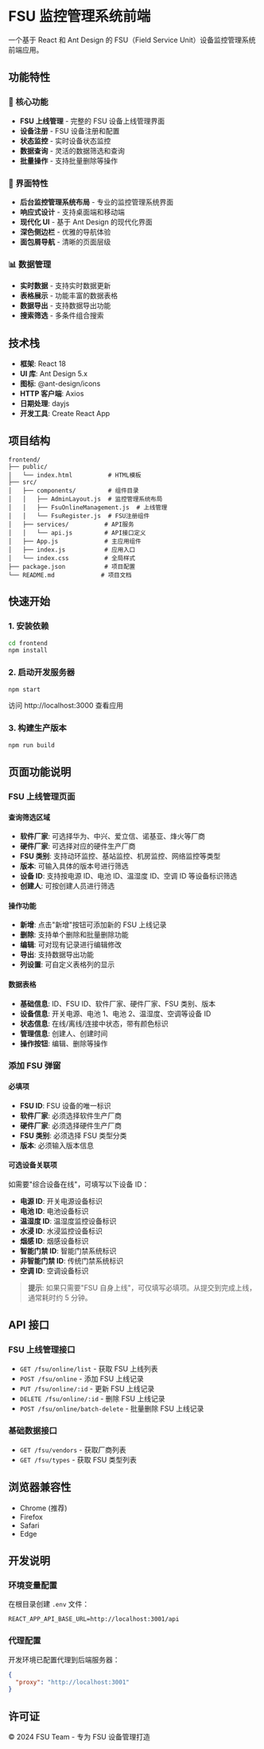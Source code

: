 # FSU 监控管理系统前端

一个基于 React 和 Ant Design 的 FSU（Field Service Unit）设备监控管理系统前端应用。

## 功能特性

### 🚀 核心功能

- **FSU 上线管理** - 完整的 FSU 设备上线管理界面
- **设备注册** - FSU 设备注册和配置
- **状态监控** - 实时设备状态监控
- **数据查询** - 灵活的数据筛选和查询
- **批量操作** - 支持批量删除等操作

### 🎨 界面特性

- **后台监控管理系统布局** - 专业的监控管理系统界面
- **响应式设计** - 支持桌面端和移动端
- **现代化 UI** - 基于 Ant Design 的现代化界面
- **深色侧边栏** - 优雅的导航体验
- **面包屑导航** - 清晰的页面层级

### 📊 数据管理

- **实时数据** - 支持实时数据更新
- **表格展示** - 功能丰富的数据表格
- **数据导出** - 支持数据导出功能
- **搜索筛选** - 多条件组合搜索

## 技术栈

- **框架**: React 18
- **UI 库**: Ant Design 5.x
- **图标**: @ant-design/icons
- **HTTP 客户端**: Axios
- **日期处理**: dayjs
- **开发工具**: Create React App

## 项目结构

```
frontend/
├── public/
│   └── index.html          # HTML模板
├── src/
│   ├── components/         # 组件目录
│   │   ├── AdminLayout.js  # 监控管理系统布局
│   │   ├── FsuOnlineManagement.js  # 上线管理
│   │   └── FsuRegister.js  # FSU注册组件
│   ├── services/          # API服务
│   │   └── api.js         # API接口定义
│   ├── App.js             # 主应用组件
│   ├── index.js           # 应用入口
│   └── index.css          # 全局样式
├── package.json           # 项目配置
└── README.md             # 项目文档
```

## 快速开始

### 1. 安装依赖

```bash
cd frontend
npm install
```

### 2. 启动开发服务器

```bash
npm start
```

访问 http://localhost:3000 查看应用

### 3. 构建生产版本

```bash
npm run build
```

## 页面功能说明

### FSU 上线管理页面

#### 查询筛选区域

- **软件厂家**: 可选择华为、中兴、爱立信、诺基亚、烽火等厂商
- **硬件厂家**: 可选择对应的硬件生产厂商
- **FSU 类别**: 支持动环监控、基站监控、机房监控、网络监控等类型
- **版本**: 可输入具体的版本号进行筛选
- **设备 ID**: 支持按电源 ID、电池 ID、温湿度 ID、空调 ID 等设备标识筛选
- **创建人**: 可按创建人员进行筛选

#### 操作功能

- **新增**: 点击"新增"按钮可添加新的 FSU 上线记录
- **删除**: 支持单个删除和批量删除功能
- **编辑**: 可对现有记录进行编辑修改
- **导出**: 支持数据导出功能
- **列设置**: 可自定义表格列的显示

#### 数据表格

- **基础信息**: ID、FSU ID、软件厂家、硬件厂家、FSU 类别、版本
- **设备信息**: 开关电源、电池 1、电池 2、温湿度、空调等设备 ID
- **状态信息**: 在线/离线/连接中状态，带有颜色标识
- **管理信息**: 创建人、创建时间
- **操作按钮**: 编辑、删除等操作

### 添加 FSU 弹窗

#### 必填项

- **FSU ID**: FSU 设备的唯一标识
- **软件厂家**: 必须选择软件生产厂商
- **硬件厂家**: 必须选择硬件生产厂商
- **FSU 类别**: 必须选择 FSU 类型分类
- **版本**: 必须输入版本信息

#### 可选设备关联项

如需要"综合设备在线"，可填写以下设备 ID：

- **电源 ID**: 开关电源设备标识
- **电池 ID**: 电池设备标识
- **温湿度 ID**: 温湿度监控设备标识
- **水浸 ID**: 水浸监控设备标识
- **烟感 ID**: 烟感设备标识
- **智能门禁 ID**: 智能门禁系统标识
- **非智能门禁 ID**: 传统门禁系统标识
- **空调 ID**: 空调设备标识

> **提示**: 如果只需要"FSU 自身上线"，可仅填写必填项。从提交到完成上线，通常耗时约 5 分钟。

## API 接口

### FSU 上线管理接口

- `GET /fsu/online/list` - 获取 FSU 上线列表
- `POST /fsu/online` - 添加 FSU 上线记录
- `PUT /fsu/online/:id` - 更新 FSU 上线记录
- `DELETE /fsu/online/:id` - 删除 FSU 上线记录
- `POST /fsu/online/batch-delete` - 批量删除 FSU 上线记录

### 基础数据接口

- `GET /fsu/vendors` - 获取厂商列表
- `GET /fsu/types` - 获取 FSU 类型列表

## 浏览器兼容性

- Chrome (推荐)
- Firefox
- Safari
- Edge

## 开发说明

### 环境变量配置

在根目录创建 `.env` 文件：

```env
REACT_APP_API_BASE_URL=http://localhost:3001/api
```

### 代理配置

开发环境已配置代理到后端服务器：

```json
{
  "proxy": "http://localhost:3001"
}
```

## 许可证

© 2024 FSU Team - 专为 FSU 设备管理打造
